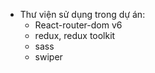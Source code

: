 - Thư viện sử dụng trong dự án:
  - React-router-dom v6
  - redux, redux toolkit
  - sass
  - swiper
